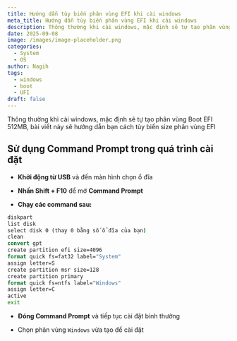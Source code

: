 ```yaml
---
title: Hướng dẫn tùy biến phân vùng EFI khi cài windows
meta_title: Hướng dẫn tùy biến phân vùng EFI khi cài windows
description: Thông thường khi cài windows, mặc định sẽ tự tạo phân vùng Boot EFI 512MB, bài viết này sẽ hướng dẫn bạn cách tùy biến size phân vùng EFI
date: 2025-09-08
image: /images/image-placeholder.png
categories:
  - System
  - OS
author: Nagih
tags:
  - windows
  - boot
  - UFI
draft: false
---
```

Thông thường khi cài windows, mặc định sẽ tự tạo phân vùng Boot EFI 512MB, bài viết này sẽ hướng dẫn bạn cách tùy biến size phân vùng EFI
<!--more-->

## Sử dụng Command Prompt trong quá trình cài đặt

- **Khởi động từ USB** và đến màn hình chọn ổ đĩa
	
- **Nhấn Shift + F10** để mở **Command Prompt**
	
- **Chạy các command sau:**
```cmd
diskpart
list disk
select disk 0 (thay 0 bằng số ổ đĩa của bạn)
clean
convert gpt
create partition efi size=4096
format quick fs=fat32 label="System"
assign letter=S
create partition msr size=128
create partition primary
format quick fs=ntfs label="Windows"
assign letter=C
active
exit
```
	
- **Đóng Command Prompt** và tiếp tục cài đặt bình thường
	
- Chọn phân vùng `Windows` vừa tạo để cài đặt